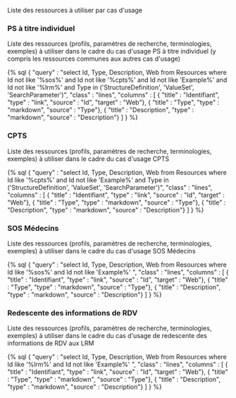 Liste des ressources à utiliser par cas d'usage

### PS à titre individuel

Liste des ressources (profils, paramètres de recherche, terminologies, exemples) à utiliser dans le cadre du cas d'usage PS à titre individuel (y compris les ressources communes aux autres cas d'usage)

{% sql {
  "query" : "select Id, Type, Description, Web from Resources where Id not like '%sos%' and Id not like '%cpts%' and Id not like 'Example%' and Id not like '%lrm%' and Type in ('StructureDefinition', 'ValueSet', 'SearchParameter')",
  "class" : "lines",
  "columns" : [
    { "title" : "Identifiant", "type" : "link", "source" : "Id", "target" : "Web"},
    { "title" : "Type", "type" : "markdown", "source" : "Type"},
    { "title" : "Description", "type" : "markdown", "source" : "Description"}
  ]
} %}

### CPTS

Liste des ressources (profils, paramètres de recherche, terminologies, exemples) à utiliser dans le cadre du cas d'usage CPTS

{% sql {
  "query" : "select Id, Type, Description, Web from Resources where Id like '%cpts%' and Id not like 'Example%' and Type in ('StructureDefinition', 'ValueSet', 'SearchParameter')",
  "class" : "lines",
  "columns" : [
    { "title" : "Identifiant", "type" : "link", "source" : "Id", "target" : "Web"},
    { "title" : "Type", "type" : "markdown", "source" : "Type"},
    { "title" : "Description", "type" : "markdown", "source" : "Description"}
  ]
} %}

### SOS Médecins

Liste des ressources (profils, paramètres de recherche, terminologies, exemples) à utiliser dans le cadre du cas d'usage SOS Médecins

{% sql {
  "query" : "select Id, Type, Description, Web from Resources where Id like '%sos%' and Id not like 'Example%' ",
  "class" : "lines",
  "columns" : [
    { "title" : "Identifiant", "type" : "link", "source" : "Id", "target" : "Web"},
    { "title" : "Type", "type" : "markdown", "source" : "Type"},
    { "title" : "Description", "type" : "markdown", "source" : "Description"}
  ]
} %}

### Redescente des informations de RDV

Liste des ressources (profils, paramètres de recherche, terminologies, exemples) à utiliser dans le cadre du cas d'usage de redescente des informations de RDV aux LRM

{% sql {
  "query" : "select Id, Type, Description, Web from Resources where Id like '%lrm%' and Id not like 'Example%' ",
  "class" : "lines",
  "columns" : [
    { "title" : "Identifiant", "type" : "link", "source" : "Id", "target" : "Web"},
    { "title" : "Type", "type" : "markdown", "source" : "Type"},
    { "title" : "Description", "type" : "markdown", "source" : "Description"}
  ]
} %}

